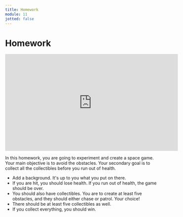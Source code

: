 ```yaml
---
title: Homework
module: 11
jotted: false
---
```


# Homework

<iframe width="560" height="315" src="https://umontana.zoom.us/rec/play/uMd7Je2q-j43Ht3G4QSDBvB_W9W5evmshnQe8_UJnx21ByVXOwfwZrBHNrEID6p0rnoDMta0EO_12j57?continueMode=true" frameborder="0" allow="accelerometer; autoplay; encrypted-media; gyroscope; picture-in-picture" allowfullscreen></iframe>

In this homework, you are going to experiment and create a space game. Your main objective is to avoid the obstacles.  Your secondary goal is to collect all the collectibles before you run out of health.

* Add a background. It's up to you what you put on there.
* If you are hit, you should lose health.  If you run out of health, the game should be over.
* You should also have collectibles.  You are to create at least five obstacles, and they should either chase or patrol. Your choice!
* There should be at least five collectibles as well. 
* If you collect everything, you should win.





